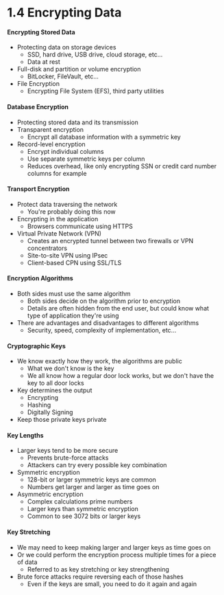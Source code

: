 # 1.4 Encrypting Data

#### Encrypting Stored Data
- Protecting data on storage devices
    - SSD, hard drive, USB drive, cloud storage, etc...
    - Data at rest
- Full-disk and partition or volume encryption
    - BitLocker, FileVault, etc...
- File Encryption
    - Encrypting File System (EFS), third party utilities

#### Database Encryption
- Protecting stored data and its transmission
- Transparent encryption
    - Encrypt all database information with a symmetric key
- Record-level encryption
    - Encrypt individual columns
    - Use separate symmetric keys per column
    - Reduces overhead, like only encrypting SSN or credit card number columns for example

#### Transport Encryption
- Protect data traversing the network
    - You're probably doing this now
- Encrypting in the application
    - Browsers communicate using HTTPS
- Virtual Private Network (VPN)
    - Creates an encrypted tunnel between two firewalls or VPN concentrators
    - Site-to-site VPN using IPsec
    - Client-based CPN using SSL/TLS

#### Encryption Algorithms
- Both sides must use the same algorithm
    - Both sides decide on the algorithm prior to encryption
    - Details are often hidden from the end user, but could know what type of application they're using
- There are advantages and disadvantages to different algorithms
    - Security, speed, complexity of implementation, etc...

#### Cryptographic Keys
- We know exactly how they work, the algorithms are public
    - What we don't know is the key
    - We all know how a regular door lock works, but we don't have the key to all door locks
- Key determines the output
    - Encrypting
    - Hashing
    - Digitally Signing
- Keep those private keys private

#### Key Lengths
- Larger keys tend to be more secure
    - Prevents brute-force attacks
    - Attackers can try every possible key combination
- Symmetric encryption
    - 128-bit or larger symmetric keys are common
    - Numbers get larger and larger as time goes on
- Asymmetric encryption
    - Complex calculations prime numbers
    - Larger keys than symmetric encryption
    - Common to see 3072 bits or larger keys

#### Key Stretching
- We may need to keep making larger and larger keys as time goes on
- Or we could perform the encryption process multiple times for a piece of data
    - Referred to as key stretching or key strengthening
- Brute force attacks require reversing each of those hashes
    - Even if the keys are small, you need to do it again and again